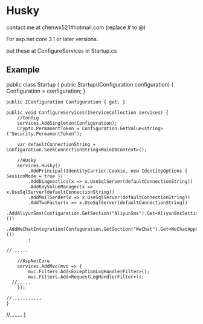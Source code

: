 # Husky
contact me at chenwx521#hotmail.com (replace # to @)

For asp.net core 3.1 or later versions.

put these at ConfigureServices in Startup.cs

Example
---------------------

public class Startup
{
	public Startup(IConfiguration configuration) {
		Configuration = configuration;
	}

	public IConfiguration Configuration { get; }

	public void ConfigureServices(IServiceCollection services) {
		//Config
		services.AddSingleton(Configuration);
		Crypto.PermanentToken = Configuration.GetValue<string>("Security:PermanentToken");

		var defaultConnectionString = Configuration.SeekConnectionString<MainDbContext>();

		//Husky
		services.Husky()
			.AddPrincipal(IdentityCarrier.Cookie, new IdentityOptions { SessionMode = true })
			.AddDiagnostics(x => x.UseSqlServer(defaultConnectionString))
			.AddKeyValueManager(x => x.UseSqlServer(defaultConnectionString))
			.AddMailSender(x => x.UseSqlServer(defaultConnectionString))
			.AddTwoFactor(x => x.UseSqlServer(defaultConnectionString))
			.AddAliyunSms(Configuration.GetSection("AliyunSms").Get<AliyunSmsSettings>())
			.AddWeChatIntegration(Configuration.GetSection("WeChat").Get<WeChatAppConfig>())
			;
      
    // .....
    
		//AspNetCore
		services.AddMvc(mvc => {
			mvc.Filters.Add<ExceptionLogHandlerFilter>();
			mvc.Filters.Add<RequestLogHandlerFilter>();
      //.....
		});
    
    //...........
	}
  
  //........
}
